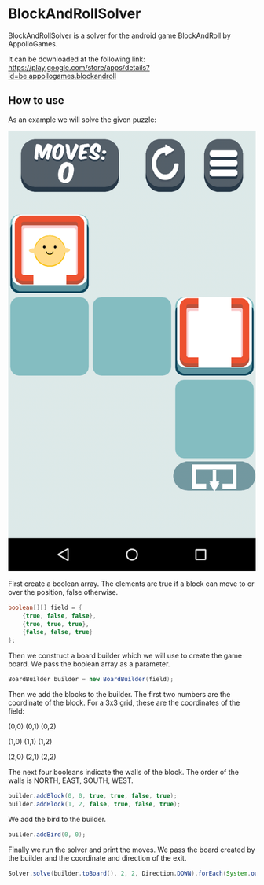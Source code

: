 # BlockAndRollSolver

BlockAndRollSolver is a solver for the android game BlockAndRoll by AppolloGames.

It can be downloaded at the following link: <https://play.google.com/store/apps/details?id=be.appollogames.blockandroll>

## How to use

As an example we will solve the given puzzle:

![Image of level](https://github.com/jeroentempels/BlockAndRollSolver/blob/master/example.png)

First create a boolean array. The elements are true if a block can move to or over the position, false otherwise.

```java
boolean[][] field = {
	{true, false, false},
	{true, true, true},
	{false, false, true}	
};
```

Then we construct a board builder which we will use to create the game board. We pass the boolean array as a parameter.

```java
BoardBuilder builder = new BoardBuilder(field);
```

Then we add the blocks to the builder.
The first two numbers are the coordinate of the block.
For a 3x3 grid, these are the coordinates of the field:

(0,0) (0,1) (0,2)

(1,0) (1,1) (1,2)

(2,0) (2,1) (2,2)

The next four booleans indicate the walls of the block. The order of the walls is NORTH, EAST, SOUTH, WEST.

```java
builder.addBlock(0, 0, true, true, false, true);
builder.addBlock(1, 2, false, true, false, true);
```

We add the bird to the builder.

```java
builder.addBird(0, 0);
```

Finally we run the solver and print the moves. We pass the board created by the builder and the coordinate and direction of the exit.

```java
Solver.solve(builder.toBoard(), 2, 2, Direction.DOWN).forEach(System.out::println);
```